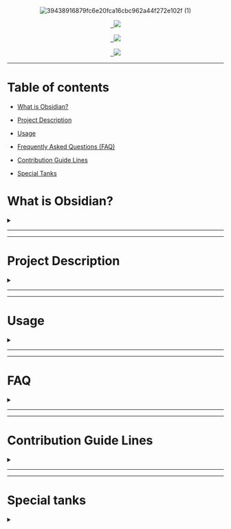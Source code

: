 <div align="center">

![39438916879fc6e20fca16cbc962a44f272e102f (1)](https://user-images.githubusercontent.com/89364200/173401712-a37e77e5-3b64-4947-91ea-8326e63ba992.png)

<a href="https://discord.gg/veuWUTm">

  <img src="https://img.shields.io/discord/686053708261228577?color=%234E5D94%20&label=Obsidian Discord Server&logo=Discord&logoColor=white">

</a>

<a href="https://www.reddit.com/r/ObsidianMD/">

  <img src="https://img.shields.io/reddit/subreddit-subscribers/obsidianmd?label=r%2Fobsidianmd&logo=reddit&logoColor=white&?link=https://www.reddit.com/r/ObsidianMD/">

</a>

<a href="https://forum.obsidian.md/">

  <img src="https://img.shields.io/badge/Obsidian Forum-Discuss-%238471DA">

</a>

</div>

---

# Table of contents

- [What is Obsidian?](#what-is-obsidian)

- [Project Description](#project-description)

- [Usage](#usage)

- [Frequently Asked Questions (FAQ)](#faq)

- [Contribution Guide Lines](#contribution-guide-lines)

- [Special Tanks ](#special-tanks)

# What is Obsidian?

<details>

<summary></summary>

**The human brain is non-linear: we jump from idea to idea, all the time. Your second brain should work the same.**

**In Obsidian, making and following connections is frictionless. Tend to your notes like a gardener; at the end of the day, sit back and marvel at your own knowledge graph.**


- [Official Obsidian Website](https://obsidian.md)


</details>

---

---

# Project Description

<details>

<summary></summary>

Obsidian Template Hub started on the 13th of June 2022. It was set up to gather information on as many note templates as possible.

Because every person have a different workflow, note structure, thinking process etc. This place was set up so every one can add the templates they use for others to try, test, adopt or reconfigure to fit the induvial needs.

</details>

---

---


# Usage

<details>

<summary></summary>

I recommend you download the repository and add to you Obsidian to view how the templates will look like. Make sure to have all the required plugins for the notes you are testing.

You can also create a new Vault just to test the templates.

</details>

---

---

# FAQ

<details>

<summary></summary>

	❓ - How do i add the templates ?

A: Simply copy the templates folder or the specific template file to your vault.

	❓ - How do I use the templates ?

A: As a general rule, most templates need to be "Imported". In other words, make sure you have at least Obsidian native templates option enabled and configured.

	❓ - Can I contribute to the repository ?

A: YES! You are free to submit any template you use.

	❓ - How many templates can I add?

A: As many as you want, however make sure to follow the [guide lines](#guide-lines)

	❓ - Can i clone the repository?

A: Yes, just make sure to leave the credits for every one that contributed to the repository. You may link this repository contributors file.

	❓ - I have some templates but i don't use GitHub. How can i contribute.

A: You can message me directly on Discord (Zektor#5616) or in Obsidian Forum (Zektor).

	❓ - Is there any pre-requisite plugin to use the templates?

A: If a template requires a plugin the exact name will be at the top of the template so you can search on the application. 

	❓ - My question is not listed here, how can i get an answer ?

A: You can use the Obsidian Forum thread dedicated to this repository and I or some one else that have the knowledge will answer it, or you can directly message me in the forum and in Discord (Zektor#5616).

	❓ - Where are the credits ?

A: At the moment I started this repository I'm the only one. But if any one contributes there will be a credits section linking to the repository of all participants
  

</details>

  

---

  

---

  

# Contribution Guide Lines

<details>

<summary></summary>

Following is a list of rule that must be followed for any pull request to be accepted.

1. If there is no folder for the template you want to add create the folder following the same rule. All folders start with a number followed by the specific type of template.

    1. EX: 1 - Daily Notes

    2. EX2: 2 - Book Review

2. All templates must be added in it's specific folder. There will not be a folder with random notes. Nothing can be that random. 

    1. EX: A daily note template must be placed inside the Daily Notes Folder

3. All templates must have the name with the following configuration, in case you have more than one template for the same type of note

    1. EX: YourGitHubName-DailyNotes-0

    2. EX2: YourGitHubName-DailyNotes-1

4. If your template requires any specific plugin, please leave at the top of the template the exact name to be found in Obsidian or the URL to where it can be downloaded.

5. When submitting the pull request, remember to leave the URL for the repository of your templates so proper credits can be given. 

</details>

  

---

  

---

  

# Special tanks

<details>

<summary></summary>

  

<a href="https://github.com/kmaasrud">kmaasrud</a>, for the project image desinged "Inspiration" and the project front page "README.md".

  

<a href="https://github.com/obsidian-community">Obsidian Community Team</a>, for the awesome example made with the Obsidian Hub.

  

</details>